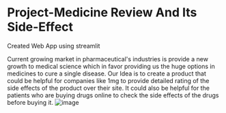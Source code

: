 # Project-Medicine Review And Its Side-Effect
Created Web App using streamlit 


Current growing market in pharmaceutical's industries is provide a new growth to medical science which in favor providing us the huge options in medicines to cure a single disease. Our Idea is to create a product that could be helpful for companies like 1mg to provide detailed rating of the side effects of the product over their site. It could also be helpful for the patients who are buying drugs online to check the side effects of the drugs before buying it.
![image](https://user-images.githubusercontent.com/81403919/127738355-79940cc7-23c7-43a0-b0fe-bb53081a4963.png)
